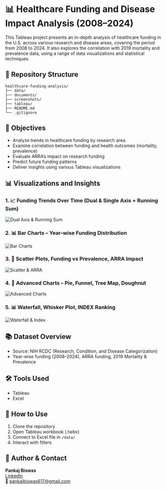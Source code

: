 # 📊 Healthcare Funding and Disease Impact Analysis (2008–2024)

This Tableau project presents an in-depth analysis of healthcare funding in the U.S. across various research and disease areas, covering the period from 2008 to 2024. It also explores the correlation with 2019 mortality and prevalence data, using a range of data visualizations and statistical techniques.

## 📁 Repository Structure

```
healthcare-funding-analysis/
├── data/
├── documents/
├── screenshots/
├── tableau/
├── README.md
└── .gitignore
```

## 🎯 Objectives

- Analyze trends in healthcare funding by research area
- Examine correlation between funding and health outcomes (mortality, prevalence)
- Evaluate ARRA’s impact on research funding
- Predict future funding patterns
- Deliver insights using various Tableau visualizations

## 📊 Visualizations and Insights

### 1. 📈 Funding Trends Over Time (Dual & Single Axis + Running Sum)
![Dual Axis & Running Sum](Visual1.png)

### 2. 📊 Bar Charts – Year-wise Funding Distribution
![Bar Charts](/bar_charts.png)

### 3. 📌 Scatter Plots, Funding vs Prevalence, ARRA Impact
![Scatter & ARRA](screenshots/scatter_arra_mortality.png)

### 4. 🍩 Advanced Charts – Pie, Funnel, Tree Map, Doughnut
![Advanced Charts](screenshots/tree_doughnut_pie_funnel.png)

### 5. 📊 Waterfall, Whisker Plot, INDEX Ranking
![Waterfall & Index](screenshots/waterfall_whisker_index.png)

## 📚 Dataset Overview

- Source: NIH RCDC (Research, Condition, and Disease Categorization)
- Year-wise funding (2008–2024), ARRA funding, 2019 Mortality & Prevalence

## 🛠 Tools Used

- Tableau
- Excel

## 🚀 How to Use

1. Clone the repository
2. Open Tableau workbook (.twbx)
3. Connect to Excel file in `/data/`
4. Interact with filters

## 🔗 Author & Contact
**Pankaj Biswas**  
[LinkedIn](https://www.linkedin.com/in/pankaj-biswas-744081204/)  
📧 pankajbiswas617@gmail.com
 
